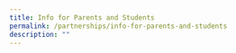 ```yaml
---
title: Info for Parents and Students
permalink: /partnerships/info-for-parents-and-students
description: ""
---
```

